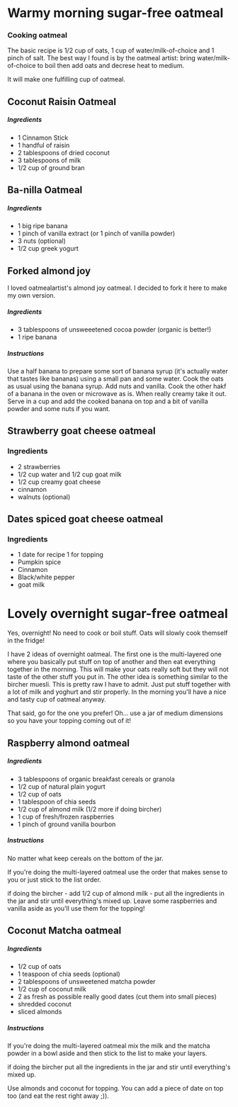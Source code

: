 # Warmy morning sugar-free oatmeal

### Cooking oatmeal
The basic recipe is 1/2 cup of oats, 1 cup of water/milk-of-choice and 1 pinch of salt. The best way I found is by the oatmeal artist: bring water/milk-of-choice to boil then add oats and decrese heat to medium.

It will make one fulfilling cup of oatmeal.

## Coconut Raisin Oatmeal
##### Ingredients
- 1 Cinnamon Stick
- 1 handful of raisin
- 2 tablespoons of dried coconut
- 3 tablespoons of milk
- 1/2 cup of ground bran

## Ba-nilla Oatmeal
##### Ingredients
- 1 big ripe banana
- 1 pinch of vanilla extract (or 1 pinch of vanilla powder)
- 3 nuts (optional)
- 1/2 cup greek yogurt

## Forked almond joy
I loved oatmealartist's almond joy oatmeal. I decided to fork it here to make my own version.
##### Ingredients
- 3 tablespoons of unsweeetened cocoa powder (organic is better!)
- 1 ripe banana

##### Instructions
Use a half banana to prepare some sort of banana syrup (it's actually water that tastes like bananas) using a small pan and some water.
Cook the oats as usual using the banana syrup. Add nuts and vanilla.
Cook the other hakf of a banana in the oven or microwave as is. When really creamy take it out.
Serve in a cup and add the cooked banana on top and a bit of vanilla powder and some nuts if you want.

## Strawberry goat cheese oatmeal
### Ingredients
- 2 strawberries
- 1/2 cup water and 1/2 cup goat milk
- 1/2 cup creamy goat cheese
- cinnamon
- walnuts (optional)

## Dates spiced goat cheese oatmeal
### Ingredients
- 1 date for recipe 1 for topping
- Pumpkin spice
- Cinnamon
- Black/white pepper
- goat milk

# Lovely overnight sugar-free oatmeal
Yes, overnight! No need to cook or boil stuff. Oats will slowly cook themself in the fridge!

I have 2 ideas of overnight oatmeal. The first one is the multi-layered one where you basically put stuff on top of another and then eat everything together in the morning. This will make your oats really soft but they will not taste of the other stuff you put in.
The other idea is something similar to the bircher muesli. This is pretty raw I have to admit. Just put stuff together with a lot of milk and yoghurt and stir properly. In the morning you'll have a nice and tasty cup of oatmeal anyway.

That said, go for the one you prefer! Oh... use a jar of medium dimensions so you have your topping coming out of it!

## Raspberry almond oatmeal
##### Ingredients
- 3 tablespoons of organic breakfast cereals or granola
- 1/2 cup of natural plain yogurt
- 1/2 cup of oats
- 1 tablespoon of chia seeds
- 1/2 cup of almond milk (1/2 more if doing bircher)
- 1 cup of fresh/frozen raspberries
- 1 pinch of ground vanilla bourbon

##### Instructions
No matter what keep cereals on the bottom of the jar.

If you're doing the multi-layered oatmeal use the order that makes sense to you or just stick to the list order. 

if doing the bircher - add 1/2 cup of almond milk - put all the ingredients in the jar and stir until everything's mixed up. Leave some raspberries and vanilla aside as you'll use them for the topping!


## Coconut Matcha oatmeal
##### Ingredients
- 1/2 cup of oats
- 1 teaspoon of chia seeds (optional)
- 2 tablespoons of unsweetened matcha powder
- 1/2 cup of coconut milk
- 2 as fresh as possible really good dates (cut them into small pieces)
- shredded coconut
- sliced almonds

##### Instructions
If you're doing the multi-layered oatmeal mix the milk and the matcha powder in a bowl aside and then stick to the list to make your layers.

if doing the bircher put all the ingredients in the jar and stir until everything's mixed up.

Use almonds and coconut for topping. You can add a piece of date on top too (and eat the rest right away ;)).
